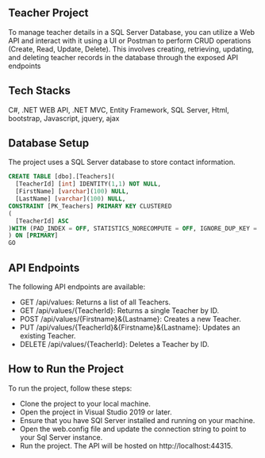 ## Teacher Project
To manage teacher details in a SQL Server Database, you can utilize a Web API and interact with it using a UI or Postman to perform CRUD operations (Create, Read, Update, Delete). This involves creating, retrieving, updating, and deleting teacher records in the database through the exposed API endpoints

 ## Tech Stacks
 C#, .NET WEB API, .NET MVC, Entity Framework, SQL Server, Html, bootstrap, Javascript, jquery, ajax

## Database Setup
The project uses a SQL Server database to store contact information. 
  ~~~~sql
CREATE TABLE [dbo].[Teachers](
	[TeacherId] [int] IDENTITY(1,1) NOT NULL,
	[FirstName] [varchar](100) NULL,
	[LastName] [varchar](100) NULL,
 CONSTRAINT [PK_Teachers] PRIMARY KEY CLUSTERED 
(
	[TeacherId] ASC
)WITH (PAD_INDEX = OFF, STATISTICS_NORECOMPUTE = OFF, IGNORE_DUP_KEY = OFF, ALLOW_ROW_LOCKS = ON, ALLOW_PAGE_LOCKS = ON, OPTIMIZE_FOR_SEQUENTIAL_KEY = OFF) ON [PRIMARY]
) ON [PRIMARY]
GO
  ~~~~
## API Endpoints
The following API endpoints are available:

* GET /api/values: Returns a list of all Teachers.
* GET /api/values/{TeacherId}: Returns a single Teacher by ID.
* POST /api/values/{Firstname}&{Lastname}: Creates a new Teacher.
* PUT /api/values/{TeacherId}&{Firstname}&{Lastname}: Updates an existing Teacher.
* DELETE /api/values/{TeacherId}: Deletes a Teacher by ID.

## How to Run the Project
To run the project, follow these steps:

* Clone the project to your local machine.
* Open the project in Visual Studio 2019 or later.
* Ensure that you have SQl Server installed and running on your machine.
* Open the web.config file and update the connection string to point to your Sql Server instance.
* Run the project. The API will be hosted on http://localhost:44315.
